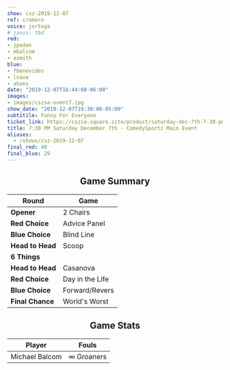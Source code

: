 ```yaml
---
show: csz-2019-12-07
ref: cromero
voice: jortega
# janis: tbd
red:
- jpeden
- mbalcom
- asmith
blue:
- fbenevides
- lnave
- ahons
date: "2019-12-07T16:44:08-06:00"
images:
- images/cszsa-event7.jpg
show_date: "2019-12-07T19:30:00-05:00"
subtitile: Funny For Everyone
ticket_link: https://cszsa.square.site/product/saturday-dec-7th-7-30-pm-comedysportz-main-event/138?cs=true
title: 7:30 PM Saturday December 7th - ComedySportz Main Event
aliases:
  - /shows/csz-2019-12-07
final_red: 40
final_blue: 29
---
```


<center>

## Game Summary

| **Round** | **Game** |
|--------------|------|
| **Opener**       |2 Chairs|
| **Red Choice**   |Advice Panel|
| **Blue Choice**  |Blind Line|
| **Head to Head** |Scoop|
| **6 Things**     | |
| **Head to Head** |Casanova|
| **Red Choice**   |Day in the Life|
| **Blue Choice**  |Forward/Revers|
| **Final Chance** |World's Worst|

## Game Stats

| **Player** | **Fouls** |
|--------|-------|
|Michael Balcom|∞ Groaners|

</center>
